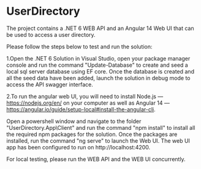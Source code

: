 # UserDirectory

The project contains a .NET 6 WEB API and an Angular 14 Web UI that can be used to access a user directory.

Please follow the steps below to test and run the solution:

1.Open the .NET 6 Solution in Visual Studio, open your package manager console and run the command "Update-Database" to create and seed a local sql server database using EF core. Once the database is created and all the seed data have been added, launch the solution in debug mode to access the API swagger interface.

2.To run the angular web UI, you will need to install Node.js — https://nodejs.org/en/ on your computer as well as Angular 14 — https://angular.io/guide/setup-local#install-the-angular-cli.

Open a powershell window and navigate to the folder "UserDirectory.App\Client" and run the command "npm install" to install all the required npm packages for the solution. Once the packages are installed, run the command "ng serve" to launch the Web UI. The web UI app has been configured to run on http://localhost:4200.

For local testing, please run the WEB API and the WEB UI concurrently.
